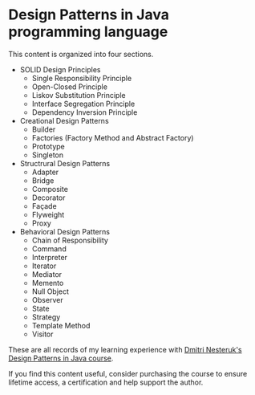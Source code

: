 # Design Patterns in Java programming language

This content is organized into four sections.

- SOLID Design Principles
  - Single Responsibility Principle
  - Open-Closed Principle
  - Liskov Substitution Principle
  - Interface Segregation Principle
  - Dependency Inversion Principle
- Creational Design Patterns
  - Builder
  - Factories (Factory Method and Abstract Factory)
  - Prototype
  - Singleton
- Structrural Design Patterns
  - Adapter
  - Bridge
  - Composite
  - Decorator
  - Façade
  - Flyweight
  - Proxy
- Behavioral Design Patterns
  - Chain of Responsibility
  - Command
  - Interpreter
  - Iterator
  - Mediator
  - Memento
  - Null Object
  - Observer
  - State
  - Strategy
  - Template Method
  - Visitor

These are all records of my learning experience with [Dmitri Nesteruk's](https://uk.linkedin.com/in/dmitri-nesteruk-87b069aa) [Design Patterns in Java course](https://www.udemy.com/course/design-patterns-java/).

If you find this content useful, consider purchasing the course to ensure lifetime access, a certification and help support the author.
